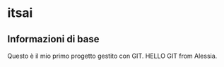 # itsai

## Informazioni di base

Questo è il mio primo progetto gestito con GIT. 
HELLO GIT from Alessia.
